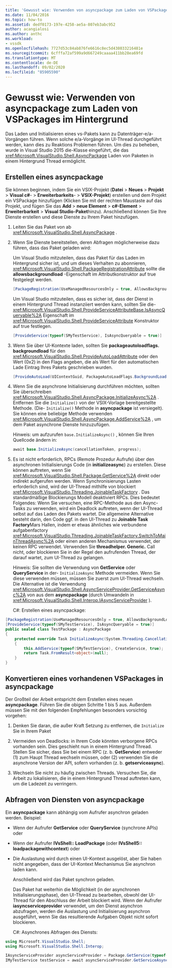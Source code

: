 ```yaml
---
title: 'Gewusst wie: Verwenden von asyncpackage zum Laden von VSPackages im Hintergrund | Microsoft-Dokumentation'
ms.date: 11/04/2016
ms.topic: how-to
ms.assetid: dedf0173-197e-4258-ae5a-807eb3abc952
author: acangialosi
ms.author: anthc
ms.workload:
- vssdk
ms.openlocfilehash: 7727d53c84ab876fe6616c8ec5d438033216481e
ms.sourcegitcommit: 6cfffa72af599a9d667249caaaa411bb28ea69fd
ms.translationtype: MT
ms.contentlocale: de-DE
ms.lasthandoff: 09/02/2020
ms.locfileid: "85905590"
---
```

# <a name="how-to-use-asyncpackage-to-load-vspackages-in-the-background"></a>Gewusst wie: Verwenden von asyncpackage zum Laden von VSPackages im Hintergrund
Das Laden und Initialisieren eines vs-Pakets kann zu Datenträger-e/a-Vorgängen führen. Wenn solche e/a-Vorgänge im UI-Thread durchgeführt werden, kann dies zu Reaktions Problemen führen. Um dies zu beheben, wurde in Visual Studio 2015 die-Klasse eingeführt, die das  <xref:Microsoft.VisualStudio.Shell.AsyncPackage> Laden von Paketen in einem Hintergrund Thread ermöglicht.

## <a name="create-an-asyncpackage"></a>Erstellen eines asyncpackage
 Sie können beginnen, indem Sie ein VSIX-Projekt (**Datei**  >  **Neues**  >  **Projekt**  >  **Visual c#**-  >  **Erweiterbarkeits**-  >  **VSIX-Projekt**) erstellen und dem Projekt ein VSPackage hinzufügen (Klicken Sie mit der rechten Maustaste auf das Projekt, und fügen Sie das **Add**  >  **neue Element**  >  **c#-Element**  >  **Erweiterbarkeit**  >  **Visual Studio-Paket**hinzu). Anschließend können Sie Ihre Dienste erstellen und diese Dienste zu Ihrem Paket hinzufügen.

1. Leiten Sie das Paket von ab <xref:Microsoft.VisualStudio.Shell.AsyncPackage> .

2. Wenn Sie Dienste bereitstellen, deren Abfragen möglicherweise dazu führen, dass das Paket geladen wird:

    Um Visual Studio mitzuteilen, dass das Paket für das Laden im Hintergrund sicher ist, und um dieses Verhalten zu abonnieren, <xref:Microsoft.VisualStudio.Shell.PackageRegistrationAttribute> sollte die **allowsbackgroundload** -Eigenschaft im Attributkonstruktor auf true festgelegt werden.

   ```csharp
   [PackageRegistration(UseManagedResourcesOnly = true, AllowsBackgroundLoading = true)]

   ```

    Um Visual Studio mitzuteilen, dass es sicher ist, dass der Dienst in einem Hintergrund Thread instanziiert werden kann, sollten Sie die- <xref:Microsoft.VisualStudio.Shell.ProvideServiceAttributeBase.IsAsyncQueryable%2A> Eigenschaft im <xref:Microsoft.VisualStudio.Shell.ProvideServiceAttribute> Konstruktor auf true festlegen.

   ```csharp
   [ProvideService(typeof(SMyTestService), IsAsyncQueryable = true)]

   ```

3. Wenn Sie über UI-Kontexte laden, sollten Sie **packageautoloadflags. backgroundload** für den <xref:Microsoft.VisualStudio.Shell.ProvideAutoLoadAttribute> oder den Wert (0x2) in den Flags angeben, die als Wert für den automatischen Lade Eintrag Ihres Pakets geschrieben wurden.

   ```csharp
   [ProvideAutoLoad(UIContextGuid, PackageAutoLoadFlags.BackgroundLoad)]

   ```

4. Wenn Sie die asynchrone Initialisierung durchführen möchten, sollten Sie überschreiben <xref:Microsoft.VisualStudio.Shell.AsyncPackage.InitializeAsync%2A> . Entfernen Sie die `Initialize()` von der VSIX-Vorlage bereitgestellte Methode. (Die- `Initialize()` Methode in **asyncpackage** ist versiegelt). Sie können eine beliebige Methode verwenden <xref:Microsoft.VisualStudio.Shell.AsyncPackage.AddService%2A> , um dem Paket asynchrone Dienste hinzuzufügen.

    Hinweis: um aufzurufen `base.InitializeAsync()` , können Sie Ihren Quellcode ändern in:

   ```csharp
   await base.InitializeAsync(cancellationToken, progress);
   ```

5. Es ist nicht erforderlich, RPCs (Remote Prozedur Aufrufe) über den asynchronen Initialisierungs Code (in **initializeasync**) zu erstellen. Diese können auftreten, wenn Sie <xref:Microsoft.VisualStudio.Shell.Package.GetService%2A> direkt oder indirekt aufgerufen werden.  Wenn Synchronisierungs Lasten erforderlich sind, wird der UI-Thread mithilfe von blockiert <xref:Microsoft.VisualStudio.Threading.JoinableTaskFactory> . Das standardmäßige Blockierungs Modell deaktiviert RPCs. Dies bedeutet Folgendes: Wenn Sie versuchen, eine RPC-Methode aus den Async-Tasks zu verwenden, wird ein Deadlock auftreten, wenn der UI-Thread selbst auf das Laden des Pakets wartet. Die allgemeine Alternative besteht darin, den Code ggf. in den UI-Thread zu **Joinable Task Factory**Mars Hallen, indem er etwas ähnliches wie verbundene aufgabenfactory <xref:Microsoft.VisualStudio.Threading.JoinableTaskFactory.SwitchToMainThreadAsync%2A> oder einen anderen Mechanismus verwendet, der keinen RPC verwendet.  Verwenden Sie **threadhelper. Generic.** Call nicht, oder blockieren Sie in der Regel den aufrufenden Thread, der darauf wartet, zum UI-Thread zu gelangen.

    Hinweis: Sie sollten die Verwendung von **GetService** oder **QueryService** in der- `InitializeAsync` Methode vermeiden. Wenn Sie diese verwenden müssen, müssen Sie zuerst zum UI-Thread wechseln. Die Alternative ist die Verwendung <xref:Microsoft.VisualStudio.Shell.AsyncServiceProvider.GetServiceAsync%2A> von aus dem **asyncpackage** (durch Umwandeln in <xref:Microsoft.VisualStudio.Shell.Interop.IAsyncServiceProvider> ).

   C#: Erstellen eines asyncpackage:

```csharp
[PackageRegistration(UseManagedResourcesOnly = true, AllowsBackgroundLoading = true)]
[ProvideService(typeof(SMyTestService), IsAsyncQueryable = true)]
public sealed class TestPackage : AsyncPackage
{
    protected override Task InitializeAsync(System.Threading.CancellationToken cancellationToken, IProgress<ServiceProgressData> progress)
    {
        this.AddService(typeof(SMyTestService), CreateService, true);
        return Task.FromResult<object>(null);
    }
}
```

## <a name="convert-an-existing-vspackage-to-asyncpackage"></a>Konvertieren eines vorhandenen VSPackages in asyncpackage
 Der Großteil der Arbeit entspricht dem Erstellen eines neuen **asyncpackage**. Führen Sie die obigen Schritte 1 bis 5 aus. Außerdem müssen Sie mit den folgenden Empfehlungen besonders vorsichtig vorgehen:

1. Denken Sie daran, die außer Kraft Setzung zu entfernen, die `Initialize` Sie in Ihrem Paket

2. Vermeiden von Deadlocks: in Ihrem Code könnten verborgene RPCs vorhanden sein. Dies geschieht nun in einem Hintergrund Thread. Stellen Sie sicher, dass Sie bei einem RPC (z. b. **GetService**) entweder (1) zum Haupt Thread wechseln müssen, oder (2) verwenden Sie die asynchrone Version der API, sofern vorhanden (z. b. **getserviceasync**).

3. Wechseln Sie nicht zu häufig zwischen Threads. Versuchen Sie, die Arbeit zu lokalisieren, die in einem Hintergrund Thread auftreten kann, um die Ladezeit zu verringern.

## <a name="querying-services-from-asyncpackage"></a>Abfragen von Diensten von asyncpackage
 Ein **asyncpackage** kann abhängig vom Aufrufer asynchron geladen werden. Beispiel:

- Wenn der Aufrufer **GetService** oder **QueryService** (synchrone APIs) oder

- Wenn der Aufrufer **IVsShell:: LoadPackage** (oder **IVsShell5:: loadpackagewithcontext**) oder

- Die Auslastung wird durch einen UI-Kontext ausgelöst, aber Sie haben nicht angegeben, dass der UI-Kontext Mechanismus Sie asynchron laden kann.

  Anschließend wird das Paket synchron geladen.

  Das Paket hat weiterhin die Möglichkeit (in der asynchronen Initialisierungsphase), den UI-Thread zu bearbeiten, obwohl der UI-Thread für den Abschluss der Arbeit blockiert wird. Wenn der Aufrufer **iasyncserviceprovider** verwendet, um den Dienst asynchron abzufragen, werden die Auslastung und Initialisierung asynchron ausgeführt, wenn Sie das resultierende Aufgaben Objekt nicht sofort blockieren.

  C#: Asynchrones Abfragen des Diensts:

```csharp
using Microsoft.VisualStudio.Shell;
using Microsoft.VisualStudio.Shell.Interop;

IAsyncServiceProvider asyncServiceProvider = Package.GetService(typeof(SAsyncServiceProvider)) as IAsyncServiceProvider;
IMyTestService testService = await asyncServiceProvider.GetServiceAsync(typeof(SMyTestService)) as IMyTestService;
```
